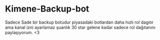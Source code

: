 # Kimene-Backup-bot
Sadece Sade bir backup botudur piyasadaki botlardan daha hızlı rol dagıtır ama kanal izni ayarlamaz şuanlık 30 star gelene kadar sadece rol dağıtanını paylaşıyorum. &lt;3
